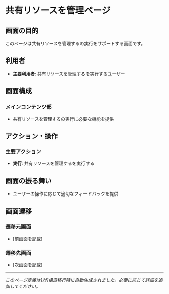 # 共有リソースを管理ページ

## 画面の目的
このページは共有リソースを管理するの実行をサポートする画面です。

## 利用者
- **主要利用者**: 共有リソースを管理するを実行するユーザー

## 画面構成

### メインコンテンツ部
- 共有リソースを管理するの実行に必要な機能を提供

## アクション・操作

### 主要アクション
- **実行**: 共有リソースを管理するを実行する

## 画面の振る舞い
- ユーザーの操作に応じて適切なフィードバックを提供

## 画面遷移

### 遷移元画面
- [前画面を記載]

### 遷移先画面
- [次画面を記載]

---
*このページ定義は1対1構造移行時に自動生成されました。必要に応じて詳細を追加してください。*
